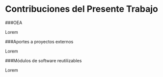 Contribuciones del Presente Trabajo
===================================

###OEA

Lorem

###Aportes a proyectos externos

Lorem

###Módulos de software reutilizables

Lorem
